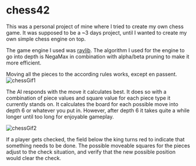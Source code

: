 # chess42

This was a personal project of mine where I tried to create my own chess game.
It was supposed to be a ~3 days project, until I wanted to create my own simple chess engine on top.

The game engine I used was [raylib](https://github.com/raysan5/raylib).
The algorithm I used for the engine to go into depth is NegaMax in combination with alpha/beta pruning to make it more efficient.

Moving all the pieces to the according rules works, except en passent.
![chessGif1](https://user-images.githubusercontent.com/78398628/181710348-c59e62c7-b633-49b9-a274-96aa14df6700.gif)

The AI responds with the move it calculates best. It does so with a combination of piece values and square value for each piece type it currently stands on. It calculates the board for each possible move into depth 6 or whatever you put in. However, after depth 6 it takes quite a while longer until too long for enjoyable gameplay.

![chessGif2](https://user-images.githubusercontent.com/78398628/181713372-9506932e-31e4-4039-bdb5-c64d8789523f.gif)

If a player gets checked, the field below the king turns red to indicate that something needs to be done. The possible moveable squares for the pieces adjust to the check situation, and verify that the new possible position would clear the check.
